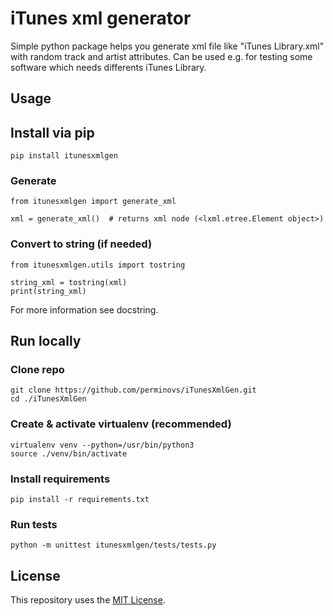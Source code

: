 # iTunes xml generator

Simple python package helps you generate xml file like "iTunes Library.xml" with random track and artist attributes.
Can be used e.g. for testing some software which needs differents iTunes Library.

## Usage
## Install via pip
```
pip install itunesxmlgen
```
### Generate
```
from itunesxmlgen import generate_xml

xml = generate_xml()  # returns xml node (<lxml.etree.Element object>)
```

### Convert to string (if needed)
```
from itunesxmlgen.utils import tostring

string_xml = tostring(xml)
print(string_xml)
```

For more information see docstring.

## Run locally
### Clone repo
```
git clone https://github.com/perminovs/iTunesXmlGen.git
cd ./iTunesXmlGen
```
### Create & activate virtualenv (recommended)
```
virtualenv venv --python=/usr/bin/python3
source ./venv/bin/activate
```
### Install requirements
```
pip install -r requirements.txt
```
### Run tests
```
python -m unittest itunesxmlgen/tests/tests.py
```

## License
This repository uses the [MIT License](/LICENSE).
